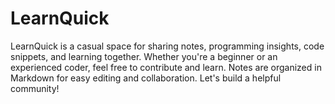 # LearnQuick
LearnQuick is a casual space for sharing notes, programming insights, code snippets, and learning together. Whether you're a beginner or an experienced coder, feel free to contribute and learn. Notes are organized in Markdown for easy editing and collaboration. Let's build a helpful community!
